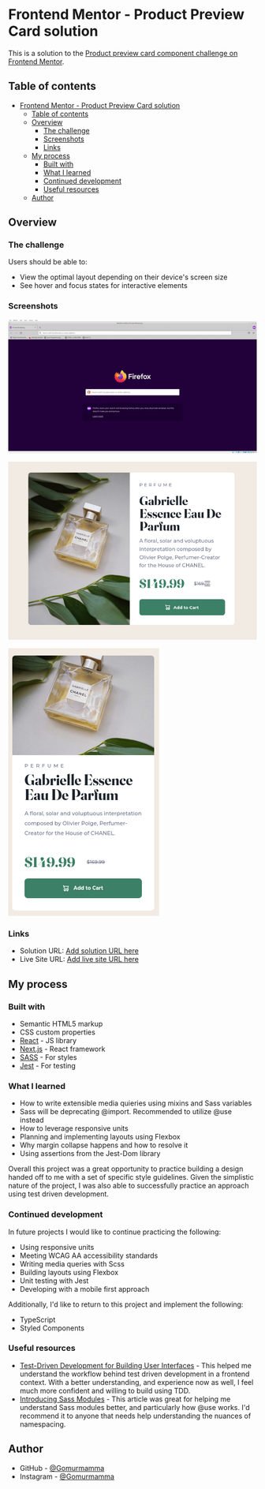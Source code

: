 # Frontend Mentor - Product Preview Card solution

This is a solution to the [Product preview card component challenge on Frontend Mentor](https://www.frontendmentor.io/challenges/product-preview-card-component-GO7UmttRfa).

## Table of contents

- [Frontend Mentor - Product Preview Card solution](#frontend-mentor---product-preview-card-solution)
  - [Table of contents](#table-of-contents)
  - [Overview](#overview)
    - [The challenge](#the-challenge)
    - [Screenshots](#screenshots)
    - [Links](#links)
  - [My process](#my-process)
    - [Built with](#built-with)
    - [What I learned](#what-i-learned)
    - [Continued development](#continued-development)
    - [Useful resources](#useful-resources)
  - [Author](#author)

## Overview

### The challenge

Users should be able to:

- View the optimal layout depending on their device's screen size
- See hover and focus states for interactive elements

### Screenshots

![Product Preview Card - Demonstration](images/productpreviewcard_responsivedemo.gif)

![Product Preview Card - Dekstop](images/ProductPreviewCard_Desktop.png)

![Product Preview Card - Mobile](images/ProductPreviewCard_Mobile.png)

### Links

- Solution URL: [Add solution URL here](https://your-solution-url.com)
- Live Site URL: [Add live site URL here](https://your-live-site-url.com)

## My process

### Built with

- Semantic HTML5 markup
- CSS custom properties
- [React](https://reactjs.org/) - JS library
- [Next.js](https://nextjs.org/) - React framework
- [SASS](https://sass-lang.com/) - For styles
- [Jest](https://jestjs.io/) - For testing

### What I learned

- How to write extensible media quieries using mixins and Sass variables
- Sass will be deprecating @import. Recommended to utilize @use instead
- How to leverage responsive units
- Planning and implementing layouts using Flexbox
- Why margin collapse happens and how to resolve it
- Using assertions from the Jest-Dom library

Overall this project was a great opportunity to practice building a design handed off to me with a set of specific style guidelines. Given the simplistic nature of the project, I was also able to successfully practice an approach using test driven development.

### Continued development

In future projects I would like to continue practicing the following:

- Using responsive units
- Meeting WCAG AA accessibility standards
- Writing media queries with Scss
- Building layouts using Flexbox
- Unit testing with Jest
- Developing with a mobile first approach

Additionally, I'd like to return to this project and implement the following:

- TypeScript
- Styled Components

### Useful resources

- [Test-Driven Development for Building User Interfaces](https://blog.testproject.io/2021/03/23/test-driven-development-for-building-user-interfaces/) - This helped me understand the workflow behind test driven development in a frontend context. With a better understanding, and experience now as well, I feel much more confident and willing to build using TDD.
- [Introducing Sass Modules](https://www.example.com) - This article was great for helping me understand Sass modules better, and particularly how @use works. I'd recommend it to anyone that needs help understanding the nuances of namespacing.

## Author

- GitHub - [@Gomurmamma](https://www.your-site.com)
- Instagram - [@Gomurmamma](https://www.instagram.com/Gomurmamma)
